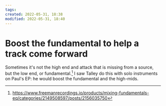 ```yaml
---
tags: 
created: 2022-05-31, 18:38
modified: 2022-05-31, 18:40
---
```


# Boost the fundamental to help a track come forward
Sometimes it's not the high end and attack that is missing from a source, but the low end, or fundamental.[^1] I saw Talley do this with solo instruments on Paul's EP: he would boost the fundamental and the high-mids.

[^1]: https://www.freemanrecordings.io/products/mixing-fundamentals-eq/categories/2149508597/posts/2156035750